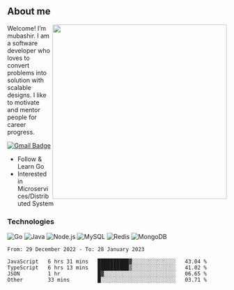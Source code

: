 ## About me

<img align="right" src="https://github-readme-stats-zhiwei-feng.vercel.app/api?username=mub4shir&show_icons=true" width="400" />

Welcome! I’m mubashir. I am a software developer who loves to convert problems into solution with scalable designs. I like to motivate and mentor people for career progress.

[![Gmail Badge](https://img.shields.io/badge/-mubashir11131719@gmail.com-c14438?style=flat-square&logo=Gmail&logoColor=white&link=mailto:mubashir11131719@gmail.com)](mailto:mubashir11131719@gmail.com)




- Follow & Learn Go
- Interested in Microservices/Distributed System


### Technologies
![Go](https://img.shields.io/badge/-Go-000000?style=flat-square&logo=go)
![Java](https://img.shields.io/badge/-Java-E34A86?style=flat-square&logo=java)
![Node.js](https://img.shields.io/badge/-Node.js-000000?style=flat-square&logo=node.js)
![MySQL](https://img.shields.io/badge/-MySQL-orange?style=flat-square&logo=MySQL)
![Redis](https://img.shields.io/badge/-Redis-black?style=flat-square&logo=Redis)
![MongoDB](https://img.shields.io/badge/-MongoDB-000000?style=flat-square&logo=mongodb)






<!--START_SECTION:waka-->

```text
From: 29 December 2022 - To: 28 January 2023

JavaScript   6 hrs 31 mins   ██████████▓░░░░░░░░░░░░░░   43.04 %
TypeScript   6 hrs 13 mins   ██████████▒░░░░░░░░░░░░░░   41.02 %
JSON         1 hr            █▓░░░░░░░░░░░░░░░░░░░░░░░   06.65 %
Other        33 mins         █░░░░░░░░░░░░░░░░░░░░░░░░   03.71 %
```

<!--END_SECTION:waka-->
</p>


